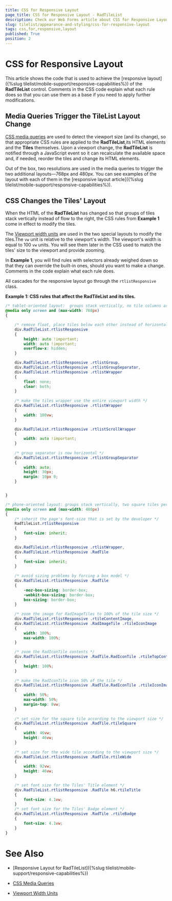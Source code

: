 ```yaml
---
title: CSS for Responsive Layout
page_title: CSS for Responsive Layout - RadTileList
description: Check our Web Forms article about CSS for Responsive Layout.
slug: tilelist/appearance-and-styling/css-for-responsive-layout
tags: css,for,responsive,layout
published: True
position: 2
---
```


# CSS for Responsive Layout



This article shows the code that is used to achieve the [responsive layout]({%slug tilelist/mobile-support/responsive-capabilities%}) of the **RadTileList** control. Comments in the CSS code explain what each rule does so that you can use them as a base if you need to apply further modifications.

## Media Queries Trigger the TileList Layout Change

[CSS media queries](https://www.w3.org/TR/css3-mediaqueries/) are used to detect the viewport size (and its change), so that appropriate CSS rules are applied to the **RadTileList**,its HTML elements and the **Tiles** themselves. Upon a viewport change, the **RadTileList** is notified through a JavaScript event so it can recalculate the available space and, if needed, reorder the tiles and change its HTML elements.

Out of the box, two resolutions are used in the media queries to trigger the two additional layouts—768px and 480px. You can see examples of the layout with each of them in the [responsive layout article]({%slug tilelist/mobile-support/responsive-capabilities%}).

## CSS Changes the Tiles' Layout

When the HTML of the **RadTileList** has changed so that groups of tiles stack vertically instead of flow to the right, the CSS rules from **Example 1** come in effect to modify the tiles.

The [Viewport width units](http://dev.w3.org/csswg/css-values/#vw-unit) are used in the two special layouts to modify the tiles.The `vw` unit is relative to the viewport's width. The viewport's width is equal to 100 `vw` units. You will see them later in the CSS used to match the tiles' size to the viewport and provide zooming.

In **Example 1**, you will find rules with selectors already weighed down so that they can override the built-in ones, should you want to make a change. Comments in the code explain what each rule does.

All cascades for the responsive layout go through the `rtlistResponsive` class.

**Example 1: CSS rules that affect the RadTileList and its tiles.**

````CSS
/* tablet-oriented layout:  groups stack vertically, no tile columns are used; there are maximum four square tiles per row */
@media only screen and (max-width: 768px)
{

	/* remove float, place tiles below each other instead of horizontally */
	div.RadTileList.rtlistResponsive
	{
		height: auto !important;
		width: auto !important;
		overflow-x: hidden;
	}

	div.RadTileList.rtlistResponsive .rtlistGroup,
	div.RadTileList.rtlistResponsive .rtlistGroupSeparator, 
	div.RadTileList.rtlistResponsive .rtlistWrapper
	{
		float: none;
		clear: both;
	}
	
	/* make the tiles wrapper use the entire viewport width */
	div.RadTileList.rtlistResponsive .rtlistWrapper
	{
		width: 100vw;
	}

	div.RadTileList.rtlistResponsive .rtlistScrollWrapper
	{
		width: auto !important;
	}
	
	/* group separator is now horizontal */
	div.RadTileList.rtlistResponsive .rtlistGroupSeparator
	{
		width: auto;
		height: 30px;
		margin: 10px 0;
	}


}

/* phone-oriented layout: groups stack vertically, two square tiles per row, no tile columns. Tiles are zoomed to fit. */
@media only screen and (max-width: 480px)
{
	/* inherit the page's font-size that is set by the developer */
	RadTileList.rtlistResponsive
	{
		font-size: inherit;
	}

	div.RadTileList.rtlistResponsive .rtlistWrapper, 
	div.RadTileList.rtlistResponsive .RadTile
	{
		font-size: inherit;
	}
	
	/* avoid sizing problems by forcing a box model */
	div.RadTileList.rtlistResponsive .RadTile
	{
		-moz-box-sizing: border-box;
		-webkit-box-sizing: border-box;
		box-sizing: border-box;
	}
	
	/* zoom the image for RadImageTiles to 100% of the tile size */
	div.RadTileList.rtlistResponsive .rtileContentImage, 
	div.RadTileList.rtlistResponsive .RadImageTile .rtileIconImage
	{
		width: 100%;
		max-width: 100%;
	}

	/* zoom the RadIconTile contents */
	div.RadTileList.rtlistResponsive .RadTile.RadIconTile .rtileTopContent
	{
		height: 100%;
	}
	
	/* make the RadIconTile icon 50% of the tile */
	div.RadTileList.rtlistResponsive .RadTile.RadIconTile .rtileIconImage
	{
		width: 50%;
		max-width: 50%;
		margin-top: 8vw;
	}
	
	/* set size for the square tile according to the viewport size */
	div.RadTileList.rtlistResponsive .RadTile.rtileSquare
	{
		width: 46vw;
		height: 46vw;
	}
	
	/* set size for the wide tile according to the viewport size */
	div.RadTileList.rtlistResponsive .RadTile.rtileWide
	{
		width: 92vw;
		height: 46vw;
	}

	/* set font size for the Tiles' Title element */
	div.RadTileList.rtlistResponsive .RadTile h6.rtileTitle
	{
		font-size: 4.1vw;
	}
	/* set font size for the Tiles' Badge element */
	div.RadTileList.rtlistResponsive .RadTile .rtileBadge
	{
		font-size: 4.1vw;
	}
}
````



# See Also

 * [Responsive Layout for RadTileList]({%slug tilelist/mobile-support/responsive-capabilities%})

 * [CSS Media Queries](https://www.w3.org/TR/css3-mediaqueries/)

 * [Viewport Width Units](http://dev.w3.org/csswg/css-values/#vw-unit)
